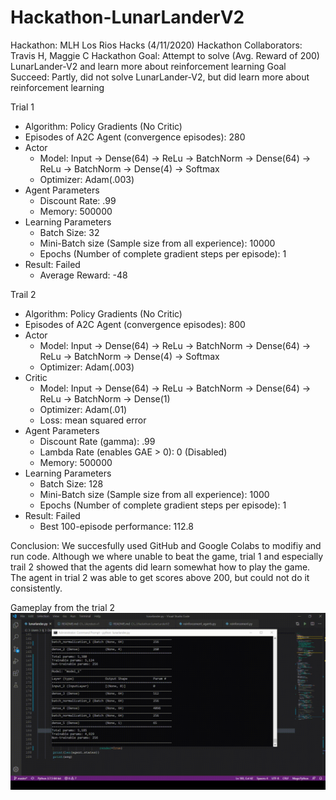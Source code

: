 # Hackathon-LunarLanderV2
Hackathon: MLH Los Rios Hacks (4/11/2020)
Hackathon Collaborators: Travis H, Maggie C
Hackathon Goal: Attempt to solve (Avg. Reward of 200) LunarLander-V2 and learn more about reinforcement learning
Goal Succeed: Partly, did not solve LunarLander-V2, but did learn more about reinforcement learning

Trial 1
- Algorithm: Policy Gradients (No Critic)
- Episodes of A2C Agent (convergence episodes): 280
- Actor
  - Model: Input -> Dense(64) -> ReLu -> BatchNorm -> Dense(64) -> ReLu -> BatchNorm -> Dense(4) -> Softmax
  - Optimizer: Adam(.003)
- Agent Parameters
  - Discount Rate: .99
  - Memory: 500000
- Learning Parameters
  - Batch Size: 32
  - Mini-Batch size (Sample size from all experience): 10000
  - Epochs (Number of complete gradient steps per episode): 1
- Result: Failed 
  - Average Reward: -48

Trail 2
- Algorithm: Policy Gradients (No Critic)
- Episodes of A2C Agent (convergence episodes): 800
- Actor
  - Model: Input -> Dense(64) -> ReLu -> BatchNorm -> Dense(64) -> ReLu -> BatchNorm -> Dense(4) -> Softmax
  - Optimizer: Adam(.003)
- Critic
  - Model: Input -> Dense(64) -> ReLu -> BatchNorm -> Dense(64) -> ReLu -> BatchNorm -> Dense(1)
  - Optimizer: Adam(.01)
  - Loss: mean squared error
- Agent Parameters
  - Discount Rate (gamma): .99
  - Lambda Rate (enables GAE > 0): 0 (Disabled)
  - Memory: 500000
- Learning Parameters
  - Batch Size: 128
  - Mini-Batch size (Sample size from all experience): 1000
  - Epochs (Number of complete gradient steps per episode): 1
- Result: Failed 
  - Best 100-episode performance: 112.8

Conclusion:
We succesfully used GitHub and Google Colabs to modifiy and run code. Although we where unable to beat the game, trial 1 and especially trail 2 showed that the agents did learn somewhat how to play the game. The agent in trial 2 was able to get scores above 200, but could not do it consistently. 

Gameplay from the trial 2
![](./trial_2.gif)